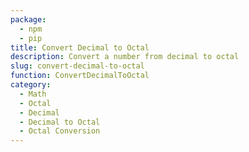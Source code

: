 ```yaml
---
package:
  - npm
  - pip
title: Convert Decimal to Octal
description: Convert a number from decimal to octal
slug: convert-decimal-to-octal
function: ConvertDecimalToOctal
category:
  - Math
  - Octal
  - Decimal
  - Decimal to Octal
  - Octal Conversion
---
```


